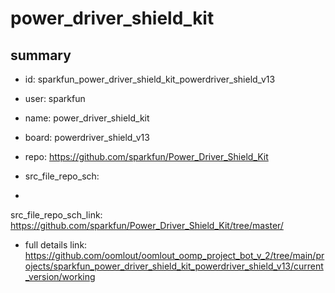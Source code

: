 # power_driver_shield_kit
 
## summary 
* id: sparkfun_power_driver_shield_kit_powerdriver_shield_v13
* user: sparkfun
* name: power_driver_shield_kit
* board: powerdriver_shield_v13
* repo: https://github.com/sparkfun/Power_Driver_Shield_Kit



* src_file_repo_sch: 
*
 src_file_repo_sch_link: https://github.com/sparkfun/Power_Driver_Shield_Kit/tree/master/
* full details link: https://github.com/oomlout/oomlout_oomp_project_bot_v_2/tree/main/projects/sparkfun_power_driver_shield_kit_powerdriver_shield_v13/current_version/working  







